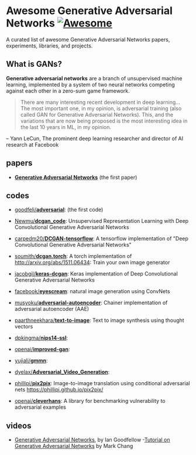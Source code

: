 # Awesome Generative Adversarial Networks  [![Awesome](https://cdn.rawgit.com/sindresorhus/awesome/d7305f38d29fed78fa85652e3a63e154dd8e8829/media/badge.svg)](https://github.com/jtoy/awesome)

A curated list of awesome Generative Adversarial Networks papers, experiments, libraries, and projects.

## What is GANs?

**Generative adversarial networks** are a branch of unsupervised machine learning, implemented by a system of two neural networks competing against each other in a zero-sum game framework.



> There are many interesting recent development in deep learning... The most important one, in my opinion, is adversarial training (also called GAN for Generative Adversarial Networks). This, and the variations that are now being proposed is the most interesting idea in the last 10 years in ML, in my opinion.

– Yann LeCun, The prominent deep learning researcher and director of AI research at Facebook

## papers

- [**Generative Adversarial Networks**](https://arxiv.org/abs/1406.2661) (the first paper)

## codes

- [goodfeli/**adversarial**](https://github.com/goodfeli/adversarial): (the first code)

- [Newmu/**dcgan_code**](https://github.com/Newmu/dcgan_code): Unsupervised Representation Learning with Deep Convolutional Generative Adversarial Networks
- [carpedm20/**DCGAN-tensorflow**](https://github.com/carpedm20/DCGAN-tensorflow): A tensorflow implementation of "Deep Convolutional Generative Adversarial Networks"
- [soumith/**dcgan.torch**](https://github.com/soumith/dcgan.torch): A torch implementation of http://arxiv.org/abs/1511.06434: Train your own image generator
- [jacobgil/**keras-dcgan**](https://github.com/jacobgil/keras-dcgan): Keras implementation of Deep Convolutional Generative Adversarial Networks
- [facebook/**eyescream**](https://github.com/facebook/eyescream): natural image generation using ConvNets

- [musyoku/**adversarial-autoencoder**](https://github.com/musyoku/adversarial-autoencoder): Chainer implementation of adversarial autoencoder (AAE)
- [paarthneekhara/**text-to-image**](https://github.com/paarthneekhara/text-to-image): Text to image synthesis using thought vectors

- [dpkingma/**nips14-ssl**](https://github.com/dpkingma/nips14-ssl):
- [openai/**improved-gan**](https://github.com/openai/improved-gan):
- [yujiali/**gmmn**](https://github.com/yujiali/gmmn):
- [dyelax/**Adversarial_Video_Generation**](https://github.com/dyelax/Adversarial_Video_Generation):
- [phillipi/**pix2pix**](https://github.com/phillipi/pix2pix): Image-to-image translation using conditional adversarial nets https://phillipi.github.io/pix2pix/
- [openai/**cleverhans**](https://github.com/openai/cleverhans): A library for benchmarking vulnerability to adversarial examples


## videos

- [Generative Adversarial Networks](https://channel9.msdn.com/Events/Neural-Information-Processing-Systems-Conference/Neural-Information-Processing-Systems-Conference-NIPS-2016/Generative-Adversarial-Networks), by Ian Goodfellow
-[Tutorial on Generative Adversarial Networks](https://www.youtube.com/playlist?list=PLeeHDpwX2Kj5Ugx6c9EfDLDojuQxnmxmU) by Mark Chang
